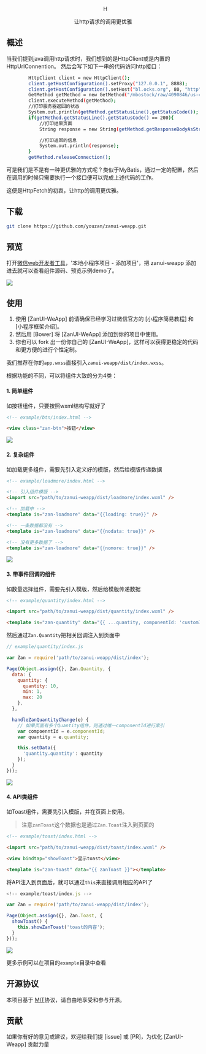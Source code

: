 <p align="center">
    H
</p>
<p align="center">让http请求的调用更优雅</p>


## 概述
当我们提到java调用http请求时，我们想到的是HttpClient或是内置的HttpUrlConnention。
然后会写下如下一串的代码访问http接口：
``` bash
        HttpClient client = new HttpClient();
        client.getHostConfiguration().setProxy("127.0.0.1", 8888);
        client.getHostConfiguration().setHost("bl.ocks.org", 80, "http");
        GetMethod getMethod = new GetMethod("/mbostock/raw/4090846/us-congress-113.json");
        client.executeMethod(getMethod);
        //打印服务器返回的状态
        System.out.println(getMethod.getStatusLine().getStatusCode());
        if(getMethod.getStatusLine().getStatusCode() == 200){
            //打印结果页面
            String response = new String(getMethod.getResponseBodyAsString().getBytes("8859_1"));

            //打印返回的信息
            System.out.println(response);
        }
        getMethod.releaseConnection();
 ```
 
 可是我们是不是有一种更优雅的方式呢？类似于MyBatis，通过一定的配置，然后在调用的时候只需要执行一个接口便可以完成上述代码的工作。
 
 这便是HttpFetch的初衷，让http的调用更优雅。
 

## 下载
``` bash
git clone https://github.com/youzan/zanui-weapp.git
```

## 预览
打开[微信web开发者工具](https://mp.weixin.qq.com/debug/wxadoc/dev/devtools/download.html)，'本地小程序项目 - 添加项目'，把 zanui-weapp 添加进去就可以查看组件源码、预览示例demo了。

![](https://img.yzcdn.cn/public_files/2017/02/08/a5e6445075826183659742cc6946c477.png)

## 使用

1. 使用 [ZanUI-WeApp] 前请确保已经学习过微信官方的 [小程序简易教程] 和 [小程序框架介绍]。
2. 然后用 [Bower] 将 [ZanUI-WeApp] 添加到你的项目中使用。
3. 你也可以 fork 出一份你自己的 [ZanUI-WeApp]，这样可以获得更稳定的代码和更方便的进行个性定制。

我们推荐在你的`app.wxss`直接引入`zanui-weapp/dist/index.wxss`。

根据功能的不同，可以将组件大致的分为4类：

#### 1. 简单组件

如按钮组件，只要按照wxml结构写就好了

~~~html
<!-- example/btn/index.html -->

<view class="zan-btn">按钮</view>
~~~

![](https://img.yzcdn.cn/public_files/2017/02/08/1b1e39ed3dc6b63519a68ba1e2650cfc.png)

#### 2. 复杂组件

如加载更多组件，需要先引入定义好的模版，然后给模版传递数据

~~~html
<!-- example/loadmore/index.html -->

<!-- 引入组件模版 -->
<import src="path/to/zanui-weapp/dist/loadmore/index.wxml" />

<!-- 加载中 -->
<template is="zan-loadmore" data="{{loading: true}}" />

<!-- 一条数据都没有 -->
<template is="zan-loadmore" data="{{nodata: true}}" />

<!-- 没有更多数据了 -->
<template is="zan-loadmore" data="{{nomore: true}}" />
~~~

![](https://img.yzcdn.cn/public_files/2017/02/08/b96fdc7971577b32915604c5b2c1a3bb.png)

#### 3. 带事件回调的组件

如数量选择组件，需要先引入模版，然后给模版传递数据

~~~html
<!-- example/quantity/index.html -->

<import src="path/to/zanui-weapp/dist/quantity/index.wxml" />

<template is="zan-quantity" data="{{ ...quantity, componentId: 'customId' }}" />
~~~

然后通过`Zan.Quantity`把相关回调注入到页面中

~~~js
// example/quantity/index.js

var Zan = require('path/to/zanui-weapp/dist/index');

Page(Object.assign({}, Zan.Quantity, {
  data: {
    quantity: {
      quantity: 10,
      min: 1,
      max: 20
    },
  },

  handleZanQuantityChange(e) {
    // 如果页面有多个Quantity组件，则通过唯一componentId进行索引
    var compoenntId = e.componentId;
    var quantity = e.quantity;

    this.setData({
      'quantity.quantity': quantity
    });
  }
}));
~~~

![](https://img.yzcdn.cn/public_files/2017/02/08/b791dfef150b01a7ce1e9aa9e60e0038.png)

#### 4. API类组件

如Toast组件，需要先引入模版，并在页面上使用。

> 注意`zanToast`这个数据也是通过`Zan.Toast`注入到页面的

~~~html
<!-- example/toast/index.html -->

<import src="path/to/zanui-weapp/dist/toast/index.wxml" />

<view bindtap="showToast">显示toast</view>

<template is="zan-toast" data="{{ zanToast }}"></template>
~~~

将API注入到页面后，就可以通过`this`来直接调用相应的API了

~~~js
<!-- example/toast/index.js -->

var Zan = require('path/to/zanui-weapp/dist/index');

Page(Object.assign({}, Zan.Toast, {
  showToast() {
    this.showZanToast('toast的内容');
  }
}));

~~~

![](https://img.yzcdn.cn/public_files/2017/02/08/ada80798c88df08060ce96964384e88e.png)

更多示例可以在项目的`example`目录中查看

## 开源协议
本项目基于 [MIT](https://zh.wikipedia.org/wiki/MIT%E8%A8%B1%E5%8F%AF%E8%AD%89)协议，请自由地享受和参与开源。

## 贡献

如果你有好的意见或建议，欢迎给我们提 [issue] 或 [PR]，为优化 [ZanUI-Weapp] 贡献力量
